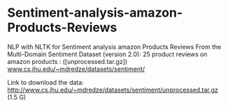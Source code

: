 # Sentiment-analysis-amazon-Products-Reviews
NLP with NLTK for Sentiment analysis amazon Products Reviews
From the Multi-Domain Sentiment Dataset (version 2.0):
25 product reviews on amazon products : ([unprocessed.tar.gz])
www.cs.jhu.edu/~mdredze/datasets/sentiment/

Link to download the data:
http://www.cs.jhu.edu/~mdredze/datasets/sentiment/unprocessed.tar.gz (1.5 G)

